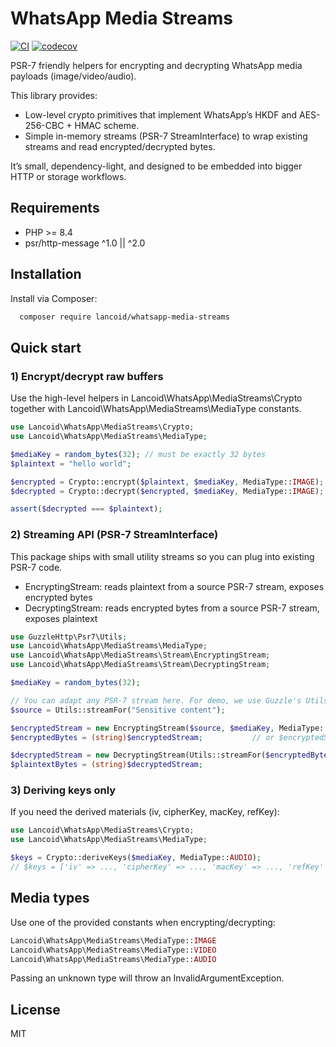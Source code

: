 # WhatsApp Media Streams

[![CI](https://github.com/Lancoid/whatsapp-media-streams/workflows/CI/badge.svg)](https://github.com/Lancoid/whatsapp-media-streams/actions/workflows/ci.yml)
[![codecov](https://codecov.io/gh/Lancoid/whatsapp-media-streams/branch/main/graph/badge.svg)](https://codecov.io/gh/Lancoid/whatsapp-media-streams)

PSR-7 friendly helpers for encrypting and decrypting WhatsApp media payloads (image/video/audio). 

This library provides:
- Low-level crypto primitives that implement WhatsApp’s HKDF and AES-256-CBC + HMAC scheme.
- Simple in-memory streams (PSR-7 StreamInterface) to wrap existing streams and read encrypted/decrypted bytes.

It’s small, dependency-light, and designed to be embedded into bigger HTTP or storage workflows.

## Requirements
- PHP >= 8.4
- psr/http-message ^1.0 || ^2.0

## Installation
Install via Composer:

```bash
  composer require lancoid/whatsapp-media-streams
```

## Quick start

### 1) Encrypt/decrypt raw buffers
Use the high-level helpers in Lancoid\WhatsApp\MediaStreams\Crypto together with Lancoid\WhatsApp\MediaStreams\MediaType constants.

```php
use Lancoid\WhatsApp\MediaStreams\Crypto;
use Lancoid\WhatsApp\MediaStreams\MediaType;

$mediaKey = random_bytes(32); // must be exactly 32 bytes
$plaintext = "hello world";

$encrypted = Crypto::encrypt($plaintext, $mediaKey, MediaType::IMAGE);
$decrypted = Crypto::decrypt($encrypted, $mediaKey, MediaType::IMAGE);

assert($decrypted === $plaintext);
```

### 2) Streaming API (PSR-7 StreamInterface)
This package ships with small utility streams so you can plug into existing PSR-7 code.

- EncryptingStream: reads plaintext from a source PSR-7 stream, exposes encrypted bytes
- DecryptingStream: reads encrypted bytes from a source PSR-7 stream, exposes plaintext

```php
use GuzzleHttp\Psr7\Utils;
use Lancoid\WhatsApp\MediaStreams\MediaType;
use Lancoid\WhatsApp\MediaStreams\Stream\EncryptingStream;
use Lancoid\WhatsApp\MediaStreams\Stream\DecryptingStream;

$mediaKey = random_bytes(32);

// You can adapt any PSR-7 stream here. For demo, we use Guzzle's Utils::streamFor()
$source = Utils::streamFor("Sensitive content");

$encryptedStream = new EncryptingStream($source, $mediaKey, MediaType::VIDEO);
$encryptedBytes = (string)$encryptedStream;           // or $encryptedStream->getContents();

$decryptedStream = new DecryptingStream(Utils::streamFor($encryptedBytes), $mediaKey, MediaType::VIDEO);
$plaintextBytes = (string)$decryptedStream;
```

### 3) Deriving keys only
If you need the derived materials (iv, cipherKey, macKey, refKey):

```php
use Lancoid\WhatsApp\MediaStreams\Crypto;
use Lancoid\WhatsApp\MediaStreams\MediaType;

$keys = Crypto::deriveKeys($mediaKey, MediaType::AUDIO);
// $keys = ['iv' => ..., 'cipherKey' => ..., 'macKey' => ..., 'refKey' => ...]
```

## Media types
Use one of the provided constants when encrypting/decrypting:
```php
Lancoid\WhatsApp\MediaStreams\MediaType::IMAGE
Lancoid\WhatsApp\MediaStreams\MediaType::VIDEO
Lancoid\WhatsApp\MediaStreams\MediaType::AUDIO
```

Passing an unknown type will throw an InvalidArgumentException.

## License
MIT
